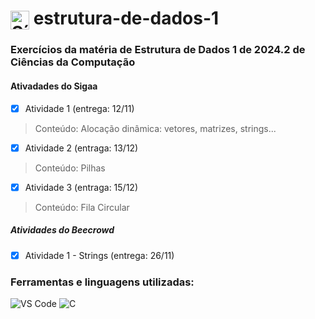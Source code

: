 <h1>
  <img src="https://cdn.jsdelivr.net/gh/devicons/devicon/icons/c/c-original.svg" alt="Símbolo C" width="30" style="vertical-align: middle;">
  estrutura-de-dados-1
</h1>

### Exercícios da matéria de Estrutura de Dados 1 de 2024.2 de Ciências da Computação

#### Ativadades do Sigaa
- [x] Atividade 1 (entrega: 12/11)
> Conteúdo: Alocação dinâmica: vetores, matrizes, strings...
- [x] Atividade 2 (entraga: 13/12)
> Conteúdo: Pilhas
- [x] Atividade 3 (entraga: 15/12)
> Conteúdo: Fila Circular

##### Atividades do Beecrowd
- [x] Atividade 1 - Strings (entrega: 26/11)

### Ferramentas e linguagens utilizadas:
<div>
  <img src="https://img.shields.io/badge/-VS%20Code-007ACC?logo=visual-studio-code&logoColor=white&style=flat" alt="VS Code">
  <img src="https://img.shields.io/badge/-C-00599C?logo=c&logoColor=white&style=flat" alt="C">
</div>
